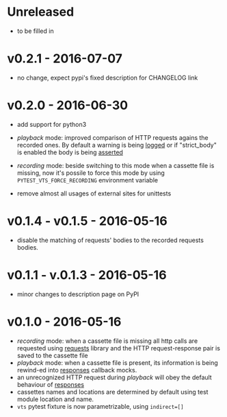 # Unreleased

  - to be filled in

# v0.2.1 - 2016-07-07 #

  - no change, expect pypi's fixed description for CHANGELOG link

# v0.2.0 - 2016-06-30 #

  - add support for python3

  - *playback* mode: improved comparison of HTTP requests agains the
    recorded ones. By default a warning is being [logged][logging] or
    if "strict_body" is enabled the body is being
    [asserted][pytest assert]

  - *recording* mode: beside switching to this mode when a cassette
    file is missing, now it's possile to force this mode by using
    `PYTEST_VTS_FORCE_RECORDING` environment variable

  - remove almost all usages of external sites for unittests

# v0.1.4 - v0.1.5 - 2016-05-16 #

  - disable the matching of requests' bodies to the recorded requests
    bodies.

# v0.1.1 - v.0.1.3 - 2016-05-16 #

  - minor changes to description page on PyPI

# v0.1.0 - 2016-05-16 #

  - *recording* mode: when a cassette file is missing all http calls are
    requested using [requests][] library and the HTTP request-response
    pair is saved to the cassette file
  - *playback* mode: when a cassette file is present, its information
    is being rewind-ed into [responses][] callback mocks.
  - an unrecognized HTTP request during *playback* will obey the
    default behaviour of [responses][]
  - cassettes names and locations are determined by default using test
    module location and name.
  - `vts` pytest fixture is now parametrizable, using `indirect=[]`

[requests]: http://docs.python-requests.org/en/lastest/
[responses]: https://github.com/getsentry/responses
[logging]: https://docs.python.org/3/library/logging.html?highlight=logging#module-logging
[pytest assert]: http://pytest.org/latest/assert.html#assert-with-the-assert-statement

